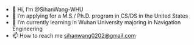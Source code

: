 - 👋 Hi, I’m @SihanWang-WHU
- 👀 I’m applying for a M.S./ Ph.D. program in CS/DS in the United States
- 🌱 I’m currently learning in Wuhan University majoring in Navigation Engineering
- 📫 How to reach me sihanwang0202@gmail.com

<!---
SihanWang-WHU/SihanWang-WHU is a ✨ special ✨ repository because its `README.md` (this file) appears on your GitHub profile.
You can click the Preview link to take a look at your changes.
--->

